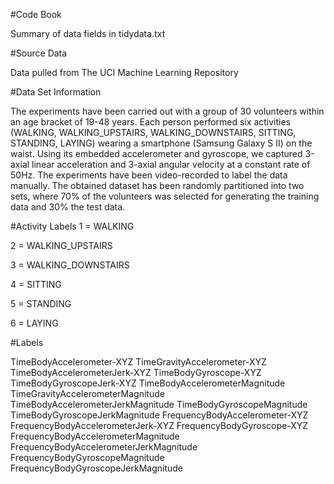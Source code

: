 #Code Book 

Summary of data fields in tidydata.txt

#Source Data

Data pulled from The UCI Machine Learning Repository 

#Data Set Information 

The experiments have been carried out with a group of 30 volunteers within an age bracket of 19-48 years. Each person performed six activities (WALKING, WALKING_UPSTAIRS, WALKING_DOWNSTAIRS, SITTING, STANDING, LAYING) wearing a smartphone (Samsung Galaxy S II) on the waist. 
Using its embedded accelerometer and gyroscope, we captured 3-axial linear acceleration and 3-axial angular velocity at a constant rate of 50Hz. The experiments have been video-recorded to label the data manually. The obtained dataset has been randomly partitioned into two sets, where 70% of the volunteers was selected for generating the training data and 30% the test data. 


#Activity Labels
1 = WALKING

2 = WALKING_UPSTAIRS

3 = WALKING_DOWNSTAIRS

4 = SITTING

5 = STANDING

6 = LAYING


#Labels

TimeBodyAccelerometer-XYZ
TimeGravityAccelerometer-XYZ
TimeBodyAccelerometerJerk-XYZ
TimeBodyGyroscope-XYZ
TimeBodyGyroscopeJerk-XYZ
TimeBodyAccelerometerMagnitude
TimeGravityAccelerometerMagnitude
TimeBodyAccelerometerJerkMagnitude
TimeBodyGyroscopeMagnitude
TimeBodyGyroscopeJerkMagnitude
FrequencyBodyAccelerometer-XYZ
FrequencyBodyAccelerometerJerk-XYZ
FrequencyBodyGyroscope-XYZ
FrequencyBodyAccelerometerMagnitude
FrequencyBodyAccelerometerJerkMagnitude
FrequencyBodyGyroscopeMagnitude
FrequencyBodyGyroscopeJerkMagnitude